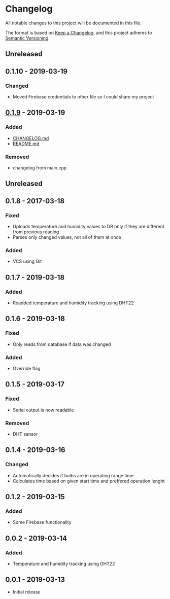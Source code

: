 # Changelog
All notable changes to this project will be documented in this file.

The format is based on [Keep a Changelog](https://keepachangelog.com/en/1.0.0/),
and this project adheres to [Semantic Versioning](https://semver.org/spec/v2.0.0.html).
## Unreleased
## 0.1.10 - 2019-03-19
### Changed
- Moved Firebase credentials to other file so I could share my project
## [0.1.9] - 2019-03-19
### Added
- [CHANGELOG.md]
- [README.md]
### Removed
- changelog from main.cpp
## Unreleased
## 0.1.8 - 2017-03-18
### Fixed
- Uploads temperature and humidity values to DB only if they are different from previous reading
- Parses only changed values, not all of them at once
### Added
- VCS using Git
## 0.1.7 - 2019-03-18
### Added
- Readded temperature and humidity tracking using DHT22
## 0.1.6 - 2019-03-18
### Fixed 
- Only reads from database if data was changed
### Added
- Override flag
## 0.1.5 - 2019-03-17
### Fixed
- Serial output is now readable
### Removed
- DHT sensor
## 0.1.4 - 2019-03-16
### Changed
- Automatically decides if bulbs are in operating range time
- Calculates time based on given start time and preffered operation lenght
## 0.1.2 - 2019-03-15
### Added
- Some Firebase functionality
## 0.0.2 - 2019-03-14
### Added
- Temperature and humidity tracking using DHT22
## 0.0.1 - 2019-03-13
- Initial release

[CHANGELOG.md]: CHANGELOG.md
[README.md]: README.md
[0.1.9]: https://github.com/larryare/BarboraControlArduino/tree/0.1.9
